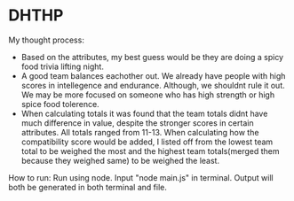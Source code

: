 # DHTHP
My thought process:
- Based on the attributes, my best guess would be they are doing a spicy food trivia lifting night.
- A good team balances eachother out. We already have people with high scores in intellegence and endurance. Although, we shouldnt rule it out. We may be more focused on someone who has high strength or high spice food tolerence. 
- When calculating totals it was found that the team totals didnt have much difference in value, despite the stronger scores in certain attributes. All totals ranged from 11-13. When calculating how the compatibility score would be added, I listed off from the lowest team total to be weighed the most and the highest team totals(merged them because they weighed same) to be weighed the least. 

How to run:
Run using node. Input "node main.js" in terminal. Output will both be generated in both terminal and file.

